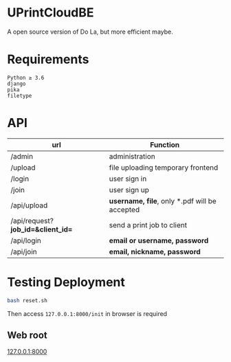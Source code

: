 # UPrintCloudBE

A open source version of Do La, but more efficient maybe.

# Requirements

```
Python ≥ 3.6
django
pika
filetype
```

# API

| url | Function |
| --- | --- |
| /admin | administration |
| /upload | file uploading temporary frontend |
| /login | user sign in |
| /join | user sign up |
| /api/upload | **username, file**, only *.pdf will be accepted |
| /api/request?**job_id=&client_id=** | send a print job to client |
| /api/login | **email or username, password** |
| /api/join | **email, nickname, password** |

# Testing Deployment

```bash
bash reset.sh
```

Then access `127.0.0.1:8000/init` in browser is required

## Web root

[127.0.0.1:8000](http://127.0.0.1:8000)
